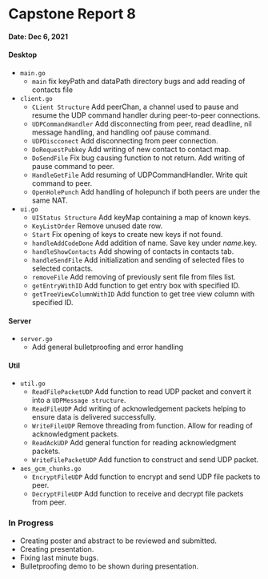 # Capstone Report 8

#### Date: Dec 6, 2021

#### **Desktop**

- `main.go`
  - `main` fix keyPath and dataPath directory bugs and add reading of contacts file
- `client.go`
  - `CLient Structure` Add peerChan, a channel used to pause and resume the UDP command handler during peer-to-peer connections.
  - `UDPCommandHandler` Add disconnecting from peer, read deadline, nil message handling, and handling oof pause command.
  - `UDPDiscconect` Add disconnecting from peer connection.
  - `DoRequestPubkey` Add writing of new contact to contact map.
  - `DoSendFile` Fix bug causing function to not return. Add writing of pause command to peer.
  - `HandleGetFile` Add resuming of UDPCommandHandler. Write quit command to peer.
  - `OpenHolePunch` Add handling of holepunch if both peers are under the same NAT.
- `ui.go`
  - `UIStatus Structure` Add keyMap containing a map of known keys.
  - `KeyListOrder` Remove unused date row.
  - `Start` Fix opening of keys to create new keys if not found.
  - `handleAddCodeDone` Add addition of name. Save key under *name*.key.
  - `handleShowContacts` Add showing of contacts in contacts tab.
  - `handleSendFile` Add initialization and sending of selected files to selected contacts.
  - `removeFile` Add removing of previously sent file from files list.
  - `getEntryWithID` Add function to get entry box with specified ID.
  - `getTreeViewColumnWithID` Add function to get tree view column with specified ID.

#### **Server**

- `server.go`
  - Add general bulletproofing and error handling

#### **Util**

- `util.go`
  - `ReadFilePacketUDP` Add function to read UDP packet and convert it into a `UDPMessage structure`.
  - `ReadFileUDP` Add writing of acknowledgement packets helping to ensure data is delivered successfully.
  - `WriteFileUDP` Remove threading from function. Allow for reading of acknowledgment packets.
  - `ReadAckUDP` Add general function for reading acknowledgment packets.
  - `WriteFilePacketUDP` Add function to construct and send UDP packet.
- `aes_gcm_chunks.go`
  - `EncryptFileUDP` Add function to encrypt and send UDP file packets to peer.
  - `DecryptFileUDP` Add function to receive and decrypt file packets from peer.

### In Progress

- Creating poster and abstract to be reviewed and submitted.
- Creating presentation.
- Fixing last minute bugs.
- Bulletproofing demo to be shown during presentation.
